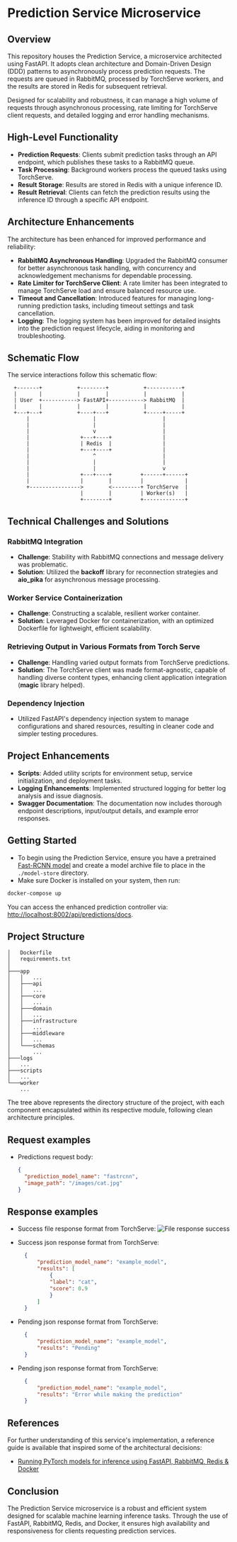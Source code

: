 # Prediction Service Microservice

## Overview

This repository houses the Prediction Service, a microservice architected using FastAPI. It adopts clean architecture and Domain-Driven Design (DDD) patterns to asynchronously process prediction requests. The requests are queued in RabbitMQ, processed by TorchServe workers, and the results are stored in Redis for subsequent retrieval.

Designed for scalability and robustness, it can manage a high volume of requests through asynchronous processing, rate limiting for TorchServe client requests, and detailed logging and error handling mechanisms.

## High-Level Functionality

- **Prediction Requests**: Clients submit prediction tasks through an API endpoint, which publishes these tasks to a RabbitMQ queue.
- **Task Processing**: Background workers process the queued tasks using TorchServe.
- **Result Storage**: Results are stored in Redis with a unique inference ID.
- **Result Retrieval**: Clients can fetch the prediction results using the inference ID through a specific API endpoint.

## Architecture Enhancements

The architecture has been enhanced for improved performance and reliability:

- **RabbitMQ Asynchronous Handling**: Upgraded the RabbitMQ consumer for better asynchronous task handling, with concurrency and acknowledgement mechanisms for dependable processing.
- **Rate Limiter for TorchServe Client**: A rate limiter has been integrated to manage TorchServe load and ensure balanced resource use.
- **Timeout and Cancellation**: Introduced features for managing long-running prediction tasks, including timeout settings and task cancellation.
- **Logging**: The logging system has been improved for detailed insights into the prediction request lifecycle, aiding in monitoring and troubleshooting.

## Schematic Flow

The service interactions follow this schematic flow:

```plaintext
  +-------+           +--------+           +-----------+
  |       |           |        |           |           |
  | User  +-----------> FastAPI+-----------> RabbitMQ  |
  |       |           |        |           |           |
  +---+---+           +----+---+           +-----+-----+
      |                    |                     |
      |                    |                     |
      |                    v                     |
      |                +---+----+                |
      |                | Redis  |                |
      |                +---+----+                |
      |                    ^                     |
      |                    |                     |
      |                    |                     v
      |                +---+----+         +------+------+
      |                |        |         |             |
      +---------------->        <---------+ TorchServe  |
                       |        |         | Worker(s)   |
                       +--------+         +-------------+
  ```

## Technical Challenges and Solutions

### RabbitMQ Integration

- **Challenge**: Stability with RabbitMQ connections and message delivery was problematic.
- **Solution**: Utilized the **backoff** library for reconnection strategies and **aio_pika** for asynchronous message processing.

### Worker Service Containerization

- **Challenge**: Constructing a scalable, resilient worker container.
- **Solution**: Leveraged Docker for containerization, with an optimized Dockerfile for lightweight, efficient scalability.

### Retrieving Output in Various Formats from Torch Serve

- **Challenge**: Handling varied output formats from TorchServe predictions.
- **Solution**: The TorchServe client was made format-agnostic, capable of handling diverse content types, enhancing client application integration (**magic** library helped).

### Dependency Injection

- Utilized FastAPI's dependency injection system to manage configurations and shared resources, resulting in cleaner code and simpler testing procedures.

## Project Enhancements

- **Scripts**: Added utility scripts for environment setup, service initialization, and deployment tasks.
- **Logging Enhancements**:  Implemented structured logging for better log analysis and issue diagnosis.
- **Swagger Documentation**: The documentation now includes thorough endpoint descriptions, input/output details, and example error responses.

## Getting Started

- To begin using the Prediction Service, ensure you have a pretrained [Fast-RCNN model](https://github.com/pytorch/serve/tree/master/examples/object_detector/fast-rcnn) and create a model archive file to place in the `./model-store` directory.
- Make sure Docker is installed on your system, then run:

```sh
docker-compose up
```

You can access the enhanced prediction controller via: <http://localhost:8002/api/predictions/docs>.

## Project Structure

```
│   Dockerfile
│   requirements.txt
│
├───app
│   │   ...
│   ├───api
│   │   ...
│   ├───core
│   │   ...
│   ├───domain
│   │   ...
│   ├───infrastructure
│   │   ...
│   ├───middleware
│   │   ...
│   └───schemas
│       ...
├───logs
│   ...
├───scripts
│   ...
└───worker
    ...
```

The tree above represents the directory structure of the project, with each component encapsulated within its respective module, following clean architecture principles.

## Request examples
- Predictions request body:
  ```json
  {
    "prediction_model_name": "fastrcnn",
    "image_path": "/images/cat.jpg"
  }
  ```

## Response examples

- Success file response format from TorchServe:
![File response success](https://i.ibb.co/hWZ1QVM/image.png)

- Success json response format from TorchServe:
  ```json
    {
        "prediction_model_name": "example_model",
        "results": [
            {
            "label": "cat",
            "score": 0.9
            }
        ]
    }
  ```

- Pending json response format from TorchServe:
  ```json
    {
        "prediction_model_name": "example_model",
        "results": "Pending"
    }
  ```

- Pending json response format from TorchServe:
  ```json
    {
        "prediction_model_name": "example_model",
        "results": "Error while making the prediction"
    }
  ```

## References

For further understanding of this service's implementation, a reference guide is available that inspired some of the architectural decisions:

- [Running PyTorch models for inference using FastAPI, RabbitMQ, Redis & Docker](https://www.auroria.io/running-pytorch-models-for-inference-using-fastapi-rabbitmq-redis-docker/)

## Conclusion

The Prediction Service microservice is a robust and efficient system designed for scalable machine learning inference tasks. Through the use of FastAPI, RabbitMQ, Redis, and Docker, it ensures high availability and responsiveness for clients requesting prediction services.